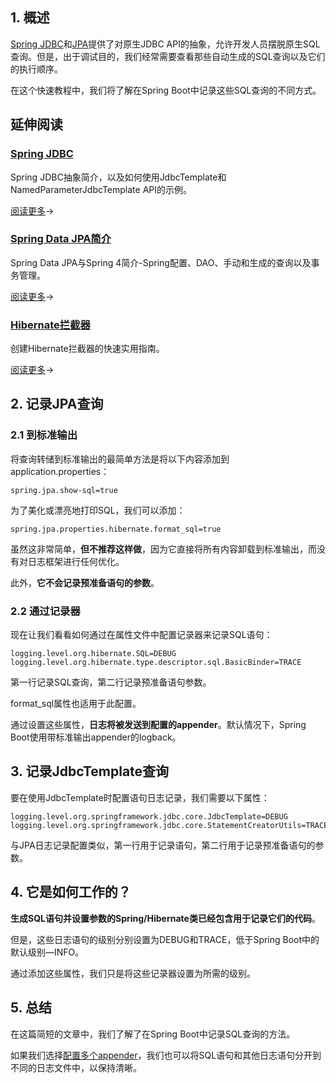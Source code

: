 ## 1. 概述

[Spring JDBC](https://www.baeldung.com/spring-jdbc-jdbctemplate)和[JPA](https://www.baeldung.com/the-persistence-layer-with-spring-data-jpa)提供了对原生JDBC API的抽象，允许开发人员摆脱原生SQL查询。但是，出于调试目的，我们经常需要查看那些自动生成的SQL查询以及它们的执行顺序。

在这个快速教程中，我们将了解在Spring Boot中记录这些SQL查询的不同方式。

## 延伸阅读

### [Spring JDBC](https://www.baeldung.com/spring-jdbc-jdbctemplate)

Spring JDBC抽象简介，以及如何使用JdbcTemplate和NamedParameterJdbcTemplate API的示例。

[阅读更多](https://www.baeldung.com/spring-jdbc-jdbctemplate)→

### [Spring Data JPA简介](https://www.baeldung.com/the-persistence-layer-with-spring-data-jpa)

Spring Data JPA与Spring 4简介-Spring配置、DAO、手动和生成的查询以及事务管理。

[阅读更多](https://www.baeldung.com/the-persistence-layer-with-spring-data-jpa)→

### [Hibernate拦截器](https://www.baeldung.com/hibernate-interceptor)

创建Hibernate拦截器的快速实用指南。

[阅读更多](https://www.baeldung.com/hibernate-interceptor)→

## 2. 记录JPA查询

### 2.1 到标准输出

将查询转储到标准输出的最简单方法是将以下内容添加到application.properties：

```properties
spring.jpa.show-sql=true
```

为了美化或漂亮地打印SQL，我们可以添加：

```properties
spring.jpa.properties.hibernate.format_sql=true
```

虽然这非常简单，**但不推荐这样做**，因为它直接将所有内容卸载到标准输出，而没有对日志框架进行任何优化。

此外，**它不会记录预准备语句的参数**。

### 2.2 通过记录器

现在让我们看看如何通过在属性文件中配置记录器来记录SQL语句：

```properties
logging.level.org.hibernate.SQL=DEBUG
logging.level.org.hibernate.type.descriptor.sql.BasicBinder=TRACE
```

第一行记录SQL查询，第二行记录预准备语句参数。

format_sql属性也适用于此配置。

通过设置这些属性，**日志将被发送到配置的appender**。默认情况下，Spring Boot使用带标准输出appender的logback。

## 3. 记录JdbcTemplate查询

要在使用JdbcTemplate时配置语句日志记录，我们需要以下属性：

```properties
logging.level.org.springframework.jdbc.core.JdbcTemplate=DEBUG
logging.level.org.springframework.jdbc.core.StatementCreatorUtils=TRACE
```

与JPA日志记录配置类似，第一行用于记录语句，第二行用于记录预准备语句的参数。

## 4. 它是如何工作的？

**生成SQL语句并设置参数的Spring/Hibernate类已经包含用于记录它们的代码**。

但是，这些日志语句的级别分别设置为DEBUG和TRACE，低于Spring Boot中的默认级别—INFO。

通过添加这些属性，我们只是将这些记录器设置为所需的级别。

## 5. 总结

在这篇简短的文章中，我们了解了在Spring Boot中记录SQL查询的方法。

如果我们选择[配置多个appender](https://logback.qos.ch/manual/appenders.html)，我们也可以将SQL语句和其他日志语句分开到不同的日志文件中，以保持清晰。